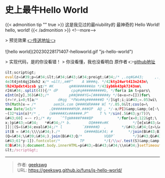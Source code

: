 # 史上最牛Hello World

{{&lt; admonition tip &#34;&#34; true &gt;}}
这是我见过的最niubility的 最神奇的 Hello World!
hello, world!
{{&lt; /admonition &gt;}}
&lt;!--more--&gt;

&gt; 预览效果 [👉传送地址👈](helloworld.html)

![hello world](20230228171407-helloworld.gif &#34;js-hello-world&#34;)

&gt; 实现代码，是的你没看错！
&gt; 你没看懂，我也没看明白 原作者 👉[github地址](https://github.com/aemkei/world/tree/master)

```js
&lt;script&gt;
eval(z=&#39;p=&#34;&lt;&#34;&#43;&#34;pre&gt;&#34;/* ,.oq#&#43;     ,._, */;for(y in n=&#34;zw24l6k\
4e3t4jnt4qj24xh2 x/* =&lt;,m#F^    A W###q. */42kty24wrt413n243n\
9h243pdxt41csb yz/* #K       q##H######Am */43iyb6k43pk7243nm\
r24&#34;.split(4)){/* dP      cpq#q##########b, */for(a in t=pars\
eInt(n[y],36)&#43;/*         p##@###YG=[#######y */(e=x=r=[]))for\
(r=!r,i=0;t[a/*         d#qg `*PWo##q#######D */]&gt;i;i&#43;=.05)wi\
th(Math)x-= /*        aem1k.com Q###KWR#### W[ */.05,0&lt;cos(o=\
new Date/1e3/*      .Q#########Md#.###OP  A@ , */-x/PI)&amp;&amp;(e[~\
~(32*sin(o)*/* ,    (W#####Xx######.P^     T % */sin(.5&#43;y/7))\
&#43;60] =-~ r);/* #y    `^TqW####P###BP           */for(x=0;122&gt;\
x;)p&#43;=&#34;   *#&#34;/* b.        OQ####x#K           */[e[x&#43;&#43;]&#43;e[x&#43;&#43;\
]]||(S=(&#34;eval&#34;/* l         `X#####D  ,       */&#43;&#34;(z=\&#39;&#34;&#43;z.spl\
it(B = &#34;\\\\&#34;)./*           G####B&#34; #       */join(B&#43;B).split\
(Q=&#34;\&#39;&#34;).join(B&#43;Q/*          VQBP`        */)&#43;Q&#43;&#34;)//m1k&#34;)[x/2\
&#43;61*y-1]).fontcolor/*         TP         */(/\\w/.test(S)&amp;&amp;&#34;#\
03B&#34;);document.body.innerHTML=p&#43;=B&#43;&#34;\\n&#34;}setTimeout(z)&#39;)//
&lt;/script&gt;
```

---

> 作者: [geekswg](https://github.com/geekswg)  
> URL: https://geekswg.github.io/funs/js-hello-world/  

